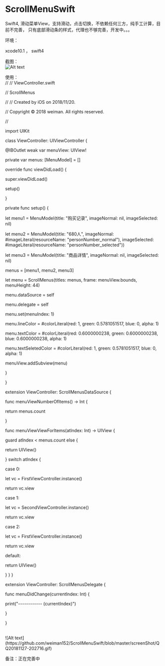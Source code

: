 # ScrollMenuSwift

Swift4, 滑动菜单View，支持滑动，点击切换，不依赖任何三方，纯手工计算，目前不完善，
只有底部滑动条的样式，代理也不够完善，开发中。。。

环境：

xcode10.1 ， swift4

截图：
<br>
![Alt text](https://github.com/weiman152/ScrollMenuSwift/blob/master/screenShot/111.gif)


使用：
<br>
//
//  ViewController.swift

//  ScrollMenus

//
//  Created by iOS on 2018/11/20.

//  Copyright © 2018 weiman. All rights reserved.

//

import UIKit

class ViewController: UIViewController {

@IBOutlet weak var menuView: UIView!

private var menus: [MenuModel] = []


override func viewDidLoad() {

super.viewDidLoad()

setup()


}

private func setup() {

let menu1 = MenuModel(title: "购买记录",
imageNormal: nil,
imageSelected: nil)

let menu2 = MenuModel(title: "680人",
imageNormal: #imageLiteral(resourceName: "personNumber_normal"),
imageSelected: #imageLiteral(resourceName: "personNumber_selected"))

let menu3 = MenuModel(title: "商品详情",
imageNormal: nil,
imageSelected: nil)

menus = [menu1, menu2, menu3]

let menu = ScrollMenus(titles: menus,
frame: menuView.bounds,
menuHeight: 44)

menu.dataSource = self

menu.delegate = self

menu.set(menuIndex: 1)

menu.lineColor = #colorLiteral(red: 1, green: 0.5781051517, blue: 0, alpha: 1)

menu.textColor = #colorLiteral(red: 0.6000000238, green: 0.6000000238, blue: 0.6000000238, alpha: 1)

menu.textSeletedColor = #colorLiteral(red: 1, green: 0.5781051517, blue: 0, alpha: 1)

menuView.addSubview(menu)

}

}

extension ViewController: ScrollMenusDataSource {

func menuViewNumberOfItems() -> Int {

return menus.count

}

func menuViewViewForItems(atIndex: Int) -> UIView {

guard atIndex < menus.count else {

return UIView()

}
switch atIndex {

case 0:

let vc = FirstViewController.instance()

return vc.view

case 1:

let vc = SecondViewController.instance()

return vc.view

case 2:

let vc = FirstViewController.instance()

return vc.view

default:

return UIView()

}
}
}

extension ViewController: ScrollMenusDelegate {

func menuDidChange(currentIndex: Int) {

print("------------  \(currentIndex)")

}

}

<br>
![Alt text](https://github.com/weiman152/ScrollMenuSwift/blob/master/screenShot/QQ20181127-202716.gif)


备注：正在完善中
